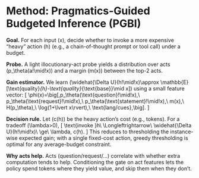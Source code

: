 # Method: Pragmatics-Guided Budgeted Inference (PGBI)

**Goal.** For each input \(x\), decide whether to invoke a more expensive “heavy” action \(h\) (e.g., a chain-of-thought prompt or tool call) under a budget.

**Probe.** A light illocutionary-act probe yields a distribution over acts \(p_\theta(a\!\mid\!x)\) and a margin \(m(x)\) between the top-2 acts.

**Gain estimator.** We learn \(\widehat{\Delta U}(h\!\mid\!x)\approx \mathbb{E}[\text{quality}_{h}-\text{quality}_{\text{base}}\mid x]\) using a small feature vector:
\[
\phi(x)=\big[\,p_\theta(\text{question}\!\mid\!x),\ p_\theta(\text{request}\!\mid\!x),\ p_\theta(\text{statement}\!\mid\!x),\ m(x),\ H(p_\theta),\ \log(1+\lvert x\rvert),\ \text{lang/cues}\,\big].
\]

**Decision rule.** Let \(c(h)\) be the heavy action’s cost (e.g., tokens). For a tradeoff \(\lambda>0\),
\[
\text{invoke }h\ \Longleftrightarrow\ \widehat{\Delta U}(h\!\mid\!x)\ \ge\ \lambda\, c(h).
\]
This reduces to thresholding the instance-wise expected gain; with a single fixed-cost action, greedy thresholding is optimal for any average-budget constraint.

**Why acts help.** Acts (question/request/...) correlate with whether extra computation tends to help. Conditioning the gate on act features lets the policy spend tokens where they yield value, and skip them when they don’t.
